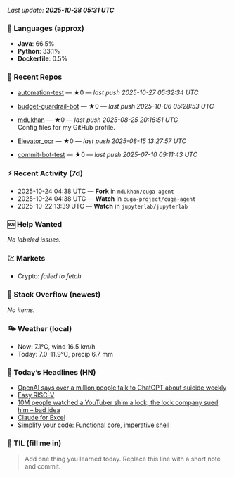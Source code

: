 

<!-- DAILY-SECTION:START -->
_Last update: **2025-10-28 05:31 UTC**_


### 🧪 Languages (approx)
- **Java**: 66.5%
- **Python**: 33.1%
- **Dockerfile**: 0.5%

### 🔧 Recent Repos
- [automation-test](https://github.com/mdukhan/automation-test) — ★0 — _last push 2025-10-27 05:32:34 UTC_  
  
- [budget-guardrail-bot](https://github.com/mdukhan/budget-guardrail-bot) — ★0 — _last push 2025-10-06 05:28:53 UTC_  
  
- [mdukhan](https://github.com/mdukhan/mdukhan) — ★0 — _last push 2025-08-25 20:16:51 UTC_  
  Config files for my GitHub profile.
- [Elevator_ocr](https://github.com/mdukhan/Elevator_ocr) — ★0 — _last push 2025-08-15 13:27:57 UTC_  
  
- [commit-bot-test](https://github.com/mdukhan/commit-bot-test) — ★0 — _last push 2025-07-10 09:11:43 UTC_  
  

### ⚡ Recent Activity (7d)
- 2025-10-24 04:38 UTC — **Fork** in `mdukhan/cuga-agent`
- 2025-10-24 04:38 UTC — **Watch** in `cuga-project/cuga-agent`
- 2025-10-22 13:39 UTC — **Watch** in `jupyterlab/jupyterlab`

### 🆘 Help Wanted
_No labeled issues._

### 💹 Markets
- Crypto: _failed to fetch_

### 🧩 Stack Overflow (newest)
_No items._

### 🌤️ Weather (local)
- Now: 7.1°C, wind 16.5 km/h
- Today: 7.0–11.9°C, precip 6.7 mm

### 📰 Today’s Headlines (HN)
- [OpenAI says over a million people talk to ChatGPT about suicide weekly](https://www.gatesnotes.com/home/home-page-topic/reader/three-tough-truths-about-climate)
- [Easy RISC-V](https://techcrunch.com/2025/10/27/openai-says-over-a-million-people-talk-to-chatgpt-about-suicide-weekly/)
- [10M people watched a YouTuber shim a lock; the lock company sued him – bad idea](https://dramforever.github.io/easyriscv/)
- [Claude for Excel](https://arstechnica.com/tech-policy/2025/10/suing-a-popular-youtuber-who-shimmed-a-130-lock-what-could-possibly-go-wrong/)
- [Simplify your code: Functional core, imperative shell](https://www.claude.com/claude-for-excel)

### 🧠 TIL (fill me in)
> Add one thing you learned today. Replace this line with a short note and commit.

<!-- DAILY-SECTION:END -->

